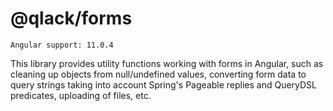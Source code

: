 # @qlack/forms 
`Angular support: 11.0.4`

This library provides utility functions working with forms in Angular, such as cleaning up objects from null/undefined values, converting form data to query strings taking into account Spring's Pageable replies and QueryDSL predicates, uploading of files, etc.
